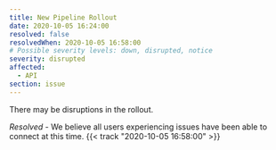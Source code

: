 ```yaml
---
title: New Pipeline Rollout
date: 2020-10-05 16:24:00
resolved: false
resolvedWhen: 2020-10-05 16:58:00
# Possible severity levels: down, disrupted, notice
severity: disrupted
affected:
  - API
section: issue
---
```


There may be disruptions in the rollout.

*Resolved* -
We believe all users experiencing issues have been able to connect at this time. {{< track "2020-10-05 16:58:00" >}}
